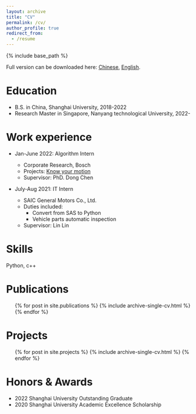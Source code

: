 ```yaml
---
layout: archive
title: "CV"
permalink: /cv/
author_profile: true
redirect_from:
  - /resume
---
```


{% include base_path %}

Full version can be downloaded here: [Chinese](http://shenjiyuan123.github.io/files/resume_cn.pdf), [English](http://shenjiyuan123.github.io/files/resume_en.pdf).

Education
======
* B.S. in China, Shanghai University, 2018-2022
* Research Master in Singapore, Nanyang technological University, 2022-

Work experience
======
* Jan-June 2022: Algorithm Intern 
  * Corporate Research, Bosch
  * Projects: [Know your motion](http://shenjiyuan123.github.io/posts/2022/06/AS_video/)
  * Supervisor: PhD. Dong Chen

* July-Aug 2021: IT Intern
  * SAIC General Motors Co., Ltd.
  * Duties included: 
    * Convert from SAS to Python
    * Vehicle parts automatic inspection
  * Supervisor: Lin Lin
  
Skills
======
Python, c++


Publications
======
  <ul>{% for post in site.publications %}
    {% include archive-single-cv.html %}
  {% endfor %}</ul>

Projects
======
  <ul>{% for post in site.projects %}
    {% include archive-single-cv.html %}
  {% endfor %}</ul>


Honors & Awards
======
* 2022 Shanghai University Outstanding Graduate
* 2020 Shanghai University Academic Excellence Scholarship

